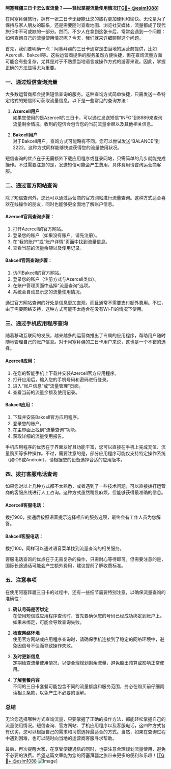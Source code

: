 **阿塞拜疆三日卡怎么查流量？——轻松掌握流量使用情况[[TG💪+ @esim1088](https://t.me/s/esim1088)]**

在阿塞拜疆旅行，拥有一张三日卡无疑能让您的旅程更加便利和愉快。无论是为了保持与家人朋友的联系，还是需要随时查看地图、浏览社交媒体，流量都成了现代旅行中不可或缺的一部分。然而，不少人在拿到这张卡后，常常会遇到一个问题：如何查询自己的流量使用情况呢？今天，我们就来详细聊聊这个问题。

首先，我们要明确一点：阿塞拜疆的三日卡通常是由当地的运营商提供，比如Azercell、Bakcell等。这些运营商提供的服务虽然方便快捷，但在查询流量方面可能会有些复杂，尤其是对于不熟悉当地语言或操作方式的游客来说。因此，掌握正确的方法显得尤为重要。

### **一、通过短信查询流量**
大多数运营商都会提供短信查询的服务。这种查询方式简单快捷，只需发送一条特定格式的短信即可获取流量信息。以下是一些常见的查询方法：

1. **Azercell用户**  
   如果您使用的是Azercell的三日卡，可以通过发送短信“INFO”到8989来查询流量剩余情况。收到的短信会包含您的当前流量余额以及其他相关信息。

2. **Bakcell用户**  
   对于Bakcell用户，查询方式可能略有不同。您可以尝试发送“BALANCE”到2222。这种方式同样能够快速获得您的流量使用状况。

短信查询的优点在于无需额外下载应用程序或登录网站，只需简单的几步就能完成操作。不过需要注意的是，发送短信可能会产生费用，具体费用请咨询运营商客服。

### **二、通过官方网站查询**
除了短信查询外，您还可以通过运营商的官方网站进行流量查询。这种方式适合喜欢在线操作的朋友，同时也能够更全面地了解账户信息。

#### **Azercell官网查询步骤：**
1. 打开Azercell的官方网站。
2. 登录您的账户（如果没有账户，请先注册）。
3. 在“我的账户”或“账户详情”页面中找到流量信息。
4. 查看当前的流量余额以及使用记录。

#### **Bakcell官网查询步骤：**
1. 访问Bakcell的官方网站。
2. 登录您的账户（注册方式与Azercell类似）。
3. 在账户管理页面中选择“流量查询”选项。
4. 系统会自动显示您的流量使用情况。

通过官方网站查询的好处是信息更加直观，而且通常不需要支付额外费用。不过，由于需要网络支持，这种方式可能不太适合在没有Wi-Fi的情况下使用。

### **三、通过手机应用程序查询**
随着移动互联网的发展，越来越多的运营商推出了专属的应用程序，帮助用户随时随地管理自己的账户信息。对于阿塞拜疆的三日卡用户来说，这也是一个不错的选择。

#### **Azercell应用：**
1. 在您的智能手机上下载并安装Azercell官方应用程序。
2. 打开应用后，输入您的手机号码和密码进行登录。
3. 进入“账户信息”或“流量管理”页面。
4. 查看当前的流量余额及使用记录。

#### **Bakcell应用：**
1. 下载并安装Bakcell官方应用程序。
2. 登录您的账户。
3. 在主界面上找到“流量查询”功能。
4. 获取详细的流量使用报告。

手机应用程序的优势在于界面友好且功能丰富，您可以直接在手机上完成充值、流量购买等多种操作。不过，需要注意的是，部分应用程序可能仅支持特定操作系统（如iOS或Android），请根据您的设备选择合适的应用版本。

### **四、拨打客服电话查询**
如果您对以上几种方式都不太熟悉，或者遇到了一些技术问题，可以直接拨打运营商的客服热线进行人工咨询。这种方式虽然稍显麻烦，但能够获得最准确的信息。

#### **Azercell客服电话：**  
拨打900，接通后按照语音提示选择相应的服务选项，最终会有工作人员为您解答。

#### **Bakcell客服电话：**  
拨打100，同样可以通过语音菜单找到流量查询的相关服务。

客服电话查询的优点在于无需复杂的操作，只需耐心等待即可。但需要注意的是，国际长途通话可能会产生额外费用，建议提前了解收费标准。

### **五、注意事项**
在使用阿塞拜疆三日卡的过程中，还有一些细节需要特别注意，以确保流量查询的准确性：

1. **确认号码是否绑定**  
   在使用短信或应用程序查询时，首先要确保您的号码已经成功绑定到账户上。如果未绑定，可能会导致查询失败。

2. **检查网络环境**  
   使用官方网站或应用程序查询时，请确保手机连接到了稳定的网络环境中，避免因信号不佳而导致操作失败。

3. **及时更新信息**  
   定期检查流量使用情况，以便合理规划剩余流量，避免超出预算或影响正常使用。

4. **了解套餐内容**  
   不同的三日卡套餐可能包含不同的流量额度和服务范围，务必在购买前仔细阅读相关条款，以免产生不必要的误解。

### **总结**
无论您选择哪种方式查询流量，只要掌握了正确的操作方法，都能轻松掌握自己的流量使用情况。短信查询、官方网站、手机应用程序以及客服电话，这四种方式各有优劣，您可以根据自己的需求和习惯选择最适合的方式。当然，如果在查询过程中遇到困难，也可以随时向当地的运营商客服寻求帮助。

最后，再次提醒大家，在享受便捷通信的同时，也要注意合理规划流量使用，避免不必要的浪费。希望这篇文章能为您的阿塞拜疆之旅带来更多的便利和乐趣！[[TG💪+ @esim1088](https://t.me/s/esim1088) ![Image](https://i.postimg.cc/4NQfJmqS/Snipaste-2025-05-13-00-14-12.png)]